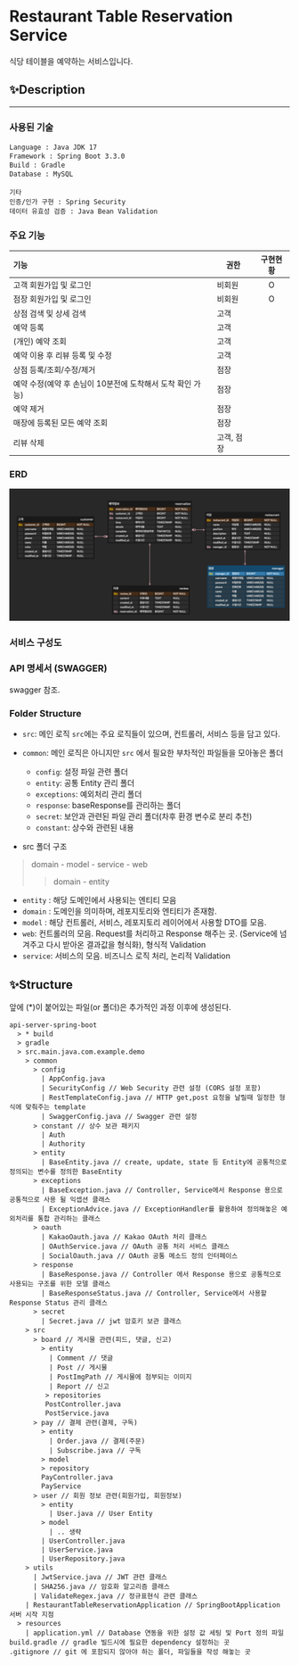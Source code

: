 # Restaurant Table Reservation Service
식당 테이블을 예약하는 서비스입니다.


## ✨Description
- - -
### 사용된 기술
```
Language : Java JDK 17
Framework : Spring Boot 3.3.0
Build : Gradle
Database : MySQL

기타
인증/인가 구현 : Spring Security
데이터 유효성 검증 : Java Bean Validation
```

### 주요 기능
| 기능                                  | 권한     | 구현현황 |
|:------------------------------------|--------|:---:|
| 고객 회원가입 및 로그인                       | 비회원    |  O  |
| 점장 회원가입 및 로그인                       | 비회원    |  O  |
| 상점 검색 및 상세 검색                       | 고객     |     |
| 예약 등록                               | 고객     |     |
| (개인) 예약 조회                          | 고객     |     |
| 예약 이용 후 리뷰 등록 및 수정                  | 고객     |     |
| 상점 등록/조회/수정/제거                      | 점장     |     |
| 예약 수정(예약 후 손님이 10분전에 도착해서 도착 확인 가능) | 점장     |     |
| 예약 제거                               | 점장     |     |
| 매장에 등록된 모든 예약 조회                    | 점장     |     |
| 리뷰 삭제                               | 고객, 점장 |     |

### ERD

![erd](./erd.png)

### 서비스 구성도



### API 명세서 (SWAGGER)
swagger 참조.

### Folder Structure
- `src`: 메인 로직
  `src`에는 주요 로직들이 있으며, 컨트롤러, 서비스 등을 담고 있다.
- `common`: 메인 로직은 아니지만 `src` 에서 필요한 부차적인 파일들을 모아놓은 폴더
    - `config`: 설정 파일 관련 폴더
    - `entity`: 공통 Entity 관리 폴더
    - `exceptions`: 예외처리 관리 폴더
    - `response`: baseResponse를 관리하는 폴더
    - `secret`: 보안과 관련된 파일 관리 폴더(차후 환경 변수로 분리 추천)
    - `constant`: 상수와 관련된 내용


- src 폴더 구조
> domain - model - service - web
>   > domain - entity

- `entity` : 해당 도메인에서 사용되는 엔티티 모음
- `domain` : 도메인을 의미하며, 레포지토리와 엔티티가 존재함.
- `model` : 해당 컨트롤러, 서비스, 레포지토리 레이어에서 사용할 DTO를 모음.
- `web`: 컨트롤러의 모음. Request를 처리하고 Response 해주는 곳. (Service에 넘겨주고 다시 받아온 결과값을 형식화), 형식적 Validation
- `service`: 서비스의 모음. 비즈니스 로직 처리, 논리적 Validation

## ✨Structure
앞에 (*)이 붙어있는 파일(or 폴더)은 추가적인 과정 이후에 생성된다.
```text
api-server-spring-boot
  > * build
  > gradle
  > src.main.java.com.example.demo
    > common
      > config
        | AppConfig.java
        | SecurityConfig // Web Security 관련 설정 (CORS 설정 포함)
        | RestTemplateConfig.java // HTTP get,post 요청을 날릴때 일정한 형식에 맞춰주는 template
        | SwaggerConfig.java // Swagger 관련 설정
      > constant // 상수 보관 패키지
        | Auth
        | Authority
      > entity
        | BaseEntity.java // create, update, state 등 Entity에 공통적으로 정의되는 변수를 정의한 BaseEntity
      > exceptions
        | BaseException.java // Controller, Service에서 Response 용으로 공통적으로 사용 될 익셉션 클래스
        | ExceptionAdvice.java // ExceptionHandler를 활용하여 정의해놓은 예외처리를 통합 관리하는 클래스
      > oauth
        | KakaoOauth.java // Kakao OAuth 처리 클래스
        | OAuthService.java // OAuth 공통 처리 서비스 클래스
        | SocialOauth.java // OAuth 공통 메소드 정의 인터페이스
      > response
        | BaseResponse.java // Controller 에서 Response 용으로 공통적으로 사용되는 구조를 위한 모델 클래스
        | BaseResponseStatus.java // Controller, Service에서 사용할 Response Status 관리 클래스 
      > secret
        | Secret.java // jwt 암호키 보관 클래스
    > src
      > board // 게시물 관련(피드, 댓글, 신고)
        > entity
          | Comment // 댓글
          | Post // 게시물
          | PostImgPath // 게시물에 첨부되는 이미지 
          | Report // 신고
         > repositories
         PostController.java
         PostService.java
      > pay // 결제 관련(결제, 구독)
        > entity
          | Order.java // 결제(주문) 
          | Subscribe.java // 구독
        > model
        > repository
        PayController.java
        PayService
      > user // 회원 정보 관련(회원가입, 회원정보)
        > entity
          | User.java // User Entity
        > model
          | .. 생략 
        | UserController.java
        | UserService.java
        | UserRepository.java
    > utils
      | JwtService.java // JWT 관련 클래스
      | SHA256.java // 암호화 알고리즘 클래스
      | ValidateRegex.java // 정규표현식 관련 클래스
    | RestaurantTableReservationApplication // SpringBootApplication 서버 시작 지점
  > resources
    | application.yml // Database 연동을 위한 설정 값 세팅 및 Port 정의 파일
build.gradle // gradle 빌드시에 필요한 dependency 설정하는 곳
.gitignore // git 에 포함되지 않아야 하는 폴더, 파일들을 작성 해놓는 곳

```

